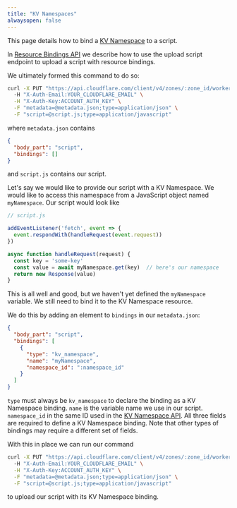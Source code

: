 ```yaml
---
title: "KV Namespaces"
alwaysopen: false
---
```


This page details how to bind a [KV Namespace](../../../kv) to a script.

In [Resource Bindings API](..) we describe how to use the upload script endpoint to upload a script with resource bindings.

We ultimately formed this command to do so:
```bash
curl -X PUT "https://api.cloudflare.com/client/v4/zones/:zone_id/workers/script" \  # for multi-script, .../workers/scripts/:script_name
  -H "X-Auth-Email:YOUR_CLOUDFLARE_EMAIL" \
  -H "X-Auth-Key:ACCOUNT_AUTH_KEY" \
  -F "metadata=@metadata.json;type=application/json" \
  -F "script=@script.js;type=application/javascript"
```
where `metadata.json` contains
```json
{
  "body_part": "script",
  "bindings": []
}
```
and `script.js` contains our script.

Let's say we would like to provide our script with a KV Namespace. We would like to access this namespace from a JavaScript object named `myNamespace`. Our script would look like
```js
// script.js

addEventListener('fetch', event => {
  event.respondWith(handleRequest(event.request))
})

async function handleRequest(request) {
  const key = 'some-key'
  const value = await myNamespace.get(key)  // here's our namespace
  return new Response(value)
}
```

This is all well and good, but we haven't yet defined the `myNamespace` variable. We still need to bind it to the KV Namespace resource.

We do this by adding an element to `bindings` in our `metadata.json`:
```json
{
  "body_part": "script",
  "bindings": [
    {
      "type": "kv_namespace",
      "name": "myNamespace",
      "namespace_id": ":namespace_id"
    }
  ]
}
```

`type` must always be `kv_namespace` to declare the binding as a KV Namespace binding. `name` is the variable name we use in our script. `namespace_id` in the same ID used in the [KV Namespace API](../../../kv/api). All three fields are required to define a KV Namespace binding. Note that other types of bindings may require a different set of fields.

With this in place we can run our command
```bash
curl -X PUT "https://api.cloudflare.com/client/v4/zones/:zone_id/workers/script" \  # for multi-script, .../workers/scripts/:script_name
  -H "X-Auth-Email:YOUR_CLOUDFLARE_EMAIL" \
  -H "X-Auth-Key:ACCOUNT_AUTH_KEY" \
  -F "metadata=@metadata.json;type=application/json" \
  -F "script=@script.js;type=application/javascript"
```
to upload our script with its KV Namespace binding.

